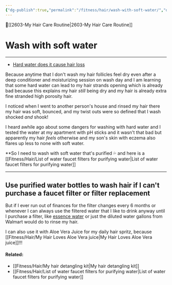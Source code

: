 ```yaml
---
{"dg-publish":true,"permalink":"/fitness/hair/wash-with-soft-water/","dgPassFrontmatter":true,"created":"2023-06-11T23:20:31.501-07:00","updated":"2023-09-05T23:33:06.685-07:00"}
---
```


🔺[[2603-My Hair Care Routine\|2603-My Hair Care Routine]]


# Wash with soft water
---

- [Hard water does it cause hair loss](https://youtu.be/XVZXVkHpiA0)

Because anytime that I don't wash my hair follicles feel dry even after a deep conditioner and moisturizing session on wash day and I am learning that some hard water can lead to my hair strands opening which is already bad because this explains my hair _still_ being dry and my hair is already extra fine stranded high porosity hair. 

I noticed when I went to another person's house and rinsed my hair there my hair was soft, bounced, and my twist outs were so defined that I wash shocked _and_ shook! 

I heard awhile ago about some dangers for washing with hard water and I tested the water at my apartment with pH sticks and it wasn't that bad but apparently my hair _feels_ otherwise and my son's skin with eczema also flares up less to none with soft water. 

**So I need to wash with soft water that's purified 💦  and here is a [[Fitness/Hair/List of water faucet filters for purifying water\|List of water faucet filters for purifying water]]

---

## Use purified water bottles to wash hair if I can't purchase a faucet filter or filter replacement 


But if I ever run out of finances for the filter changes every 6 months or whenever I can always use the filtered water that I like to drink anyway until I purchase a filter, like [essence water](https://www.amazon.com/Essence-Alkaline-Water-Liter-bottles/dp/B00QVQS35G/ref=sxts_rp_s_a_sp_1_0?content-id=amzn1.sym.8947a61d-f8de-4667-bf86-26743c3affd1%3Aamzn1.sym.8947a61d-f8de-4667-bf86-26743c3affd1&crid=MCTGM4NIJIK1&cv_ct_cx=essence+water&keywords=essence+water&pd_rd_i=B00QVQS35G&pd_rd_r=015b31a5-439d-4b95-ad40-743c6fb314ab&pd_rd_w=vKzEl&pd_rd_wg=EypCb&pf_rd_p=8947a61d-f8de-4667-bf86-26743c3affd1&pf_rd_r=NFKK5AXY6V9CCW2J6G6T&qid=1686550425&sprefix=essencd+wate%2Caps%2C160&sr=1-1-3a65484d-1c95-4bed-b564-9469fdeef107) or just the diluted water gallons from Walmart would do to rinse my hair.

I can also use it with Aloe Vera Juice for my daily hair spritz, because [[Fitness/Hair/My Hair Loves Aloe Vera juice\|My Hair Loves Aloe Vera juice]]!!! 



#### Related: 
- [[Fitness/Hair/My hair detangling kit\|My hair detangling kit]]
- [[Fitness/Hair/List of water faucet filters for purifying water\|List of water faucet filters for purifying water]]
